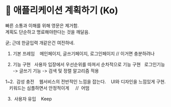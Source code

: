 # 📝 애플리케이션 계획하기 (Ko)

빠른 소통과 이해를 위해 영문은 제거함.\
계획도 단순하고 명료해야한다는 것을 깨달음.

굳; 근데 한글입력 개같은건 여전하네.

1.  기본 프레임
    메인페이지, 글쓰기페이지, 로그인페이지 // 이거면 충분하려나

2.  기능 구현
   사용자 입장에서 우선순위를 따져서 순차적으로 기능 구현
   로그인기능 -> 글쓰기 기능 -> 검색 및 정렬 알고리즘 적용

1~2.  감성 충전
    웹서비스의 전반적인 느낌을 잡는다.
    UI와 디자인을 느낌있게 구현.
    키워드는 심플하면서 안정적이게      //  어떰
    
3.  사용자 유입
    Keep
    
